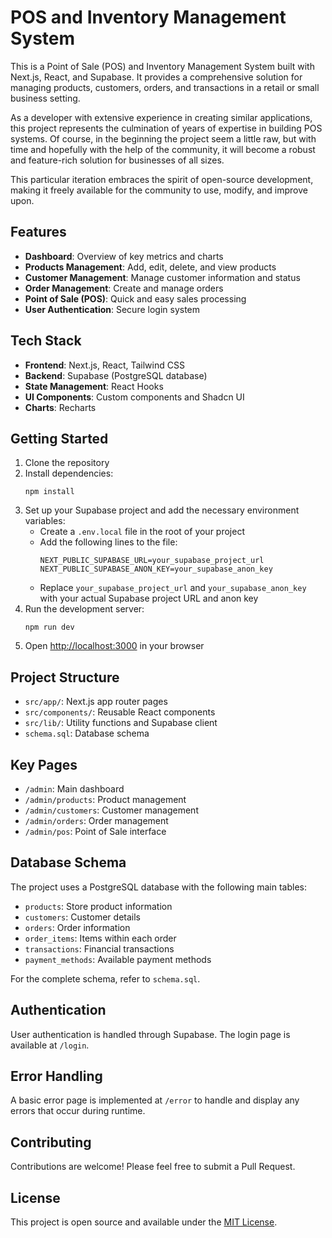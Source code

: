 # POS and Inventory Management System

This is a Point of Sale (POS) and Inventory Management System built with Next.js, React, and Supabase. It provides a comprehensive solution for managing products, customers, orders, and transactions in a retail or small business setting.

As a developer with extensive experience in creating similar applications, this project represents the culmination of years of expertise in building POS systems. Of course, in the beginning the project seem a little raw, but with time and hopefully with the help of the community, it will become a robust and feature-rich solution for businesses of all sizes.

This particular iteration embraces the spirit of open-source development, making it freely available for the community to use, modify, and improve upon.

## Features

- **Dashboard**: Overview of key metrics and charts
- **Products Management**: Add, edit, delete, and view products
- **Customer Management**: Manage customer information and status
- **Order Management**: Create and manage orders
- **Point of Sale (POS)**: Quick and easy sales processing
- **User Authentication**: Secure login system

## Tech Stack

- **Frontend**: Next.js, React, Tailwind CSS
- **Backend**: Supabase (PostgreSQL database)
- **State Management**: React Hooks
- **UI Components**: Custom components and Shadcn UI
- **Charts**: Recharts

## Getting Started

1. Clone the repository
2. Install dependencies:
   ```
   npm install
   ```
3. Set up your Supabase project and add the necessary environment variables:
   - Create a `.env.local` file in the root of your project
   - Add the following lines to the file:
     ```
     NEXT_PUBLIC_SUPABASE_URL=your_supabase_project_url
     NEXT_PUBLIC_SUPABASE_ANON_KEY=your_supabase_anon_key
     ```
   - Replace `your_supabase_project_url` and `your_supabase_anon_key` with your actual Supabase project URL and anon key
4. Run the development server:
   ```
   npm run dev
   ```
5. Open [http://localhost:3000](http://localhost:3000) in your browser

## Project Structure

- `src/app/`: Next.js app router pages
- `src/components/`: Reusable React components
- `src/lib/`: Utility functions and Supabase client
- `schema.sql`: Database schema

## Key Pages

- `/admin`: Main dashboard
- `/admin/products`: Product management
- `/admin/customers`: Customer management
- `/admin/orders`: Order management
- `/admin/pos`: Point of Sale interface

## Database Schema

The project uses a PostgreSQL database with the following main tables:

- `products`: Store product information
- `customers`: Customer details
- `orders`: Order information
- `order_items`: Items within each order
- `transactions`: Financial transactions
- `payment_methods`: Available payment methods

For the complete schema, refer to `schema.sql`.

## Authentication

User authentication is handled through Supabase. The login page is available at `/login`.

## Error Handling

A basic error page is implemented at `/error` to handle and display any errors that occur during runtime.

## Contributing

Contributions are welcome! Please feel free to submit a Pull Request.

## License

This project is open source and available under the [MIT License](LICENSE).
